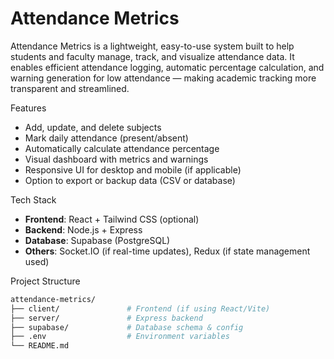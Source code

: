 # Attendance Metrics

Attendance Metrics is a lightweight, easy-to-use system built to help students and faculty manage, track, and visualize attendance data. It enables efficient attendance logging, automatic percentage calculation, and warning generation for low attendance — making academic tracking more transparent and streamlined.

 Features

- Add, update, and delete subjects
- Mark daily attendance (present/absent)
- Automatically calculate attendance percentage
- Visual dashboard with metrics and warnings
- Responsive UI for desktop and mobile (if applicable)
- Option to export or backup data (CSV or database)

 Tech Stack

- **Frontend**: React + Tailwind CSS (optional)
- **Backend**: Node.js + Express
- **Database**: Supabase (PostgreSQL)
- **Others**: Socket.IO (if real-time updates), Redux (if state management used)

 Project Structure

```bash
attendance-metrics/
├── client/               # Frontend (if using React/Vite)
├── server/               # Express backend
├── supabase/             # Database schema & config
├── .env                  # Environment variables
└── README.md

